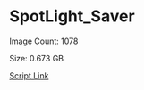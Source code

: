 # SpotLight_Saver

Image Count: 1078

Size: 0.673 GB

[Script Link](https://github.com/liuyal/Archive/blob/master/Python/Utilities/Miscellaneous/spotlight_saver.py)